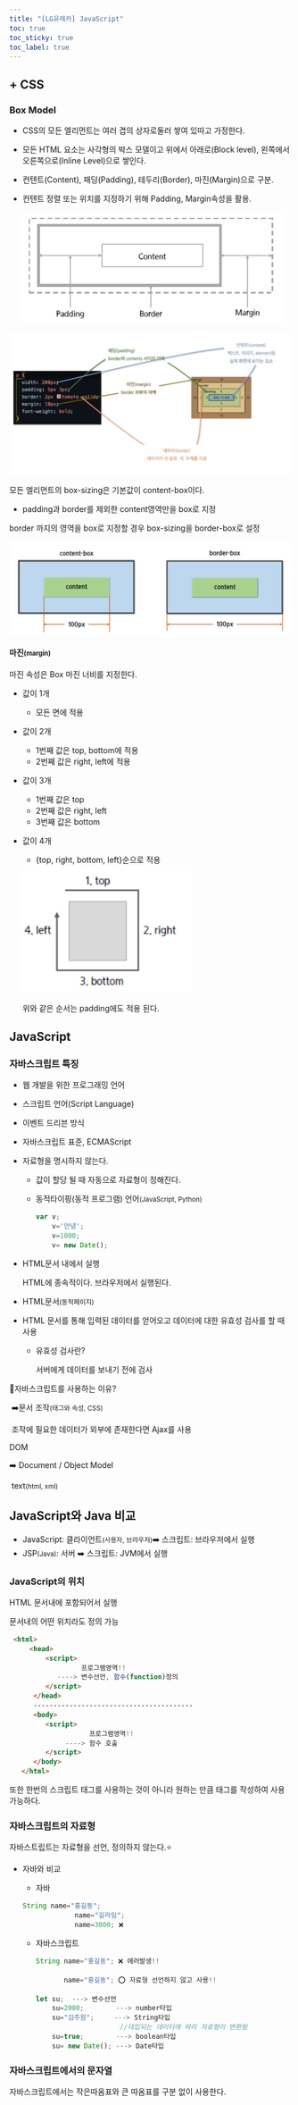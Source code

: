 ```yaml
---
title: "[LG유레카] JavaScript"
toc: true
toc_sticky: true
toc_label: true
---
```


## + CSS

### Box Model

- CSS의 모든 엘리먼트는 여러 겹의 상자로둘러 쌓여 있따고 가정한다.

- 모든 HTML 요소는 사각형의 박스 모델이고 위에서 아래로(Block level), 왼쪽에서 오른쪽으로(Inline Level)으로 쌓인다.

- 컨텐트(Content), 패딩(Padding), 테두리(Border), 마진(Margin)으로 구분.

- 컨텐트 정렬 또는 위치를 지정하기 위해 Padding, Margin속성을 활용.

  <img src="/../../images/Untitled/image-20240702163413807.png" alt="image-20240702163413807" style="zoom:60%;" />

<img src="../../../images/2024-07-02-CSS/image-20240702185117021.png" alt="image-20240702185117021" style="zoom:80%;" />

모든 엘리먼트의 box-sizing은 기본값이 content-box이다.

- padding과 border를 제외한 content영역만을 box로 지정

border 까지의 영역을 box로 지정할 경우 box-sizing을 border-box로 설정

<img src="/../../images/2024-07-03-CSS2/image-20240703092137166.png" alt="image-20240703092137166" style="zoom:80%;" />

#### 마진<small>(margin)</small>

마진 속성은 Box 마진 너비를 지정한다.

- 값이 1개

  - 모든 면에 적용

- 값이 2개

  - 1번째 값은 top, bottom에 적용
  - 2번째 값은 right, left에 적용

- 값이 3개

  - 1번째 값은 top
  - 2번째 값은 right, left
  - 3번째 값은 bottom

- 값이 4개

  - {top, right, bottom, left}순으로 적용

  <img src="/../../images/2024-07-03-CSS2/image-20240703093055021.png" alt="image-20240703093055021" style="zoom:80%;" />

  위와 같은 순서는 padding에도 적용 된다.

## JavaScript

### 자바스크립트 특징

- 웹 개발을 위한 프로그래밍 언어
- 스크립트 언어(Script Language)
- 이벤트 드리븐 방식
- 자바스크립트 표준, ECMAScript

- <span class="hlm">자료형을 명시하지 않는다.</span>

  - 값이 할당 될 때 자동으로 자료형이 정해진다.

  - 동적타이핑(동적 프로그램) 언어<small>(JavaScript, Python)</small>

    ``` javascript
    var v;
    	v='안녕';
    	v=1000;
    	v= new Date();
    ```

- HTML문서 내에서 실행

  HTML에 종속적이다. 브라우저에서 실행된다.

- HTML문서<small>(동적페이지)</small>

- HTML 문서를 통해 입력된 데이터를 얻어오고 데이터에 대한 유효성 검사를 할 때 사용

  - 유효성 검사란?

    서버에게 데이터를 보내기 전에 검사

📌자바스크립트를 사용하는 이유?

​	➡️문서 조작<small>(태그와 속성, CSS)</small>

​		조작에 필요한 데이터가 외부에 존재한다면 Ajax를 사용

DOM

➡️ Document / Object Model

​	 text<small>(html, xml)</small>

## JavaScript와 Java 비교

- JavaScript: 클라이언트<small>(사용자, 브라우저)</small>➡️ 스크립트: 브라우저에서 실행
- JSP<small>(Java)</small>: 서버 ➡️ 스크립트: JVM에서 실행

### JavaScript의 위치

HTML 문서내에 포함되어서 실행

<span class="hlm">문서내의 어떤 위치라도 정의 가능</span>

``` html
 <html>
     <head>
         <script>
                  프로그램영역!!
            ----> 변수선언, 함수(function)정의                       
         </script>
      </head>
      ----------------------------------------
      <body>
         <script>
                    프로그램영역!!
              ----> 함수 호출
         </script>
      </body>
   </html> 

```

또한 한번의 스크립트 태그를 사용하는 것이 아니라 원하는 만큼 태그를 작성하여 사용 가능하다.

### 자바스크립트의 자료형

<span class="hlm">자바스트립트는 자료형을 선언, 정의하지 않는다.⭐</span>

- 자바와 비교

  -  자바

    ``` java
    String name="홍길동";
                 name="길라임";
                 name=3000; ❌
    ```

    

  - 자바스크립트

    ``` javascript
    String name="홍길동"; ❌ 에러발생!!
                 
           name="홍길동"; ⭕ 자료형 선언하지 않고 사용!!
                                      
    let su;  ---> 변수선언      
    	su=2000;        ---> number타입
        su="김주원";     ---> String타입 
                         //대입되는 데이터에 따라 자료형이 변환됨
        su=true;        ---> boolean타입
        su= new Date(); ---> Date타입
    
    ```

    

### 자바스크립트에서의 문자열

자바스크립트에서는 작은따옴표와 큰 따옴표를 구분 없이 사용한다.

